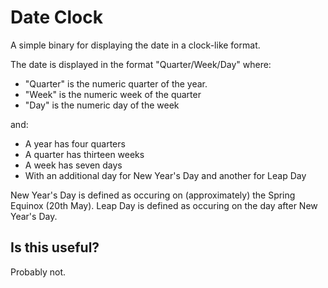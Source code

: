# Date Clock
A simple binary for displaying the date in a clock-like format.

The date is displayed in the format "Quarter/Week/Day" where:
* "Quarter" is the numeric quarter of the year.
* "Week" is the numeric week of the quarter 
* "Day" is the numeric day of the week

and:
* A year has four quarters 
* A quarter has thirteen weeks
* A week has seven days
* With an additional day for New Year's Day and another for Leap Day

New Year's Day is defined as occuring on (approximately) the Spring Equinox (20th May).
Leap Day is defined as occuring on the day after New Year's Day.

## Is this useful?
Probably not.